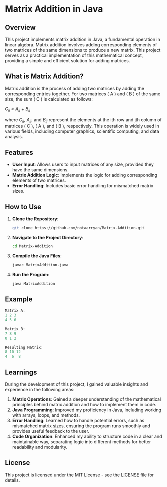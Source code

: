 # Matrix Addition in Java

## Overview

This project implements matrix addition in Java, a fundamental operation in linear algebra. Matrix addition involves adding corresponding elements of two matrices of the same dimensions to produce a new matrix. This project serves as a practical implementation of this mathematical concept, providing a simple and efficient solution for adding matrices.

## What is Matrix Addition?

Matrix addition is the process of adding two matrices by adding the corresponding entries together. For two matrices \( A \) and \( B \) of the same size, the sum \( C \) is calculated as follows:

<i>C<sub>ij</sub> = A<sub>ij</sub> + B<sub>ij</sub></i>

where <i>C<sub>ij</sub></i>, <i>A<sub>ij</sub></i>, and <i>B<sub>ij</sub></i> represent the elements at the ith row and jth column of matrices \( C \), \( A \), and \( B \), respectively. This operation is widely used in various fields, including computer graphics, scientific computing, and data analysis.

## Features

- **User Input**: Allows users to input matrices of any size, provided they have the same dimensions.
- **Matrix Addition Logic**: Implements the logic for adding corresponding elements of two matrices.
- **Error Handling**: Includes basic error handling for mismatched matrix sizes.

## How to Use

1. **Clone the Repository**:
   ```bash
   git clone https://github.com/notaarryan/Matrix-Addition.git
   ```
2. **Navigate to the Project Directory**:
   ```bash
   cd Matrix-Addition
   ```
3. **Compile the Java Files**:
   ```bash
   javac MatrixAddition.java
   ```
4. **Run the Program**:
   ```bash
   java MatrixAddition
   ```

## Example

```java
Matrix A:
1 2 3
4 5 6

Matrix B:
7 8 9
0 1 2

Resulting Matrix:
8 10 12
4  6  8
```

## Learnings

During the development of this project, I gained valuable insights and experience in the following areas:

1. **Matrix Operations**: Gained a deeper understanding of the mathematical principles behind matrix addition and how to implement them in code.
2. **Java Programming**: Improved my proficiency in Java, including working with arrays, loops, and methods.
3. **Error Handling**: Learned how to handle potential errors, such as mismatched matrix sizes, ensuring the program runs smoothly and provides useful feedback to the user.
4. **Code Organization**: Enhanced my ability to structure code in a clear and maintainable way, separating logic into different methods for better readability and modularity.

## License

This project is licensed under the MIT License - see the [LICENSE](LICENSE) file for details.
